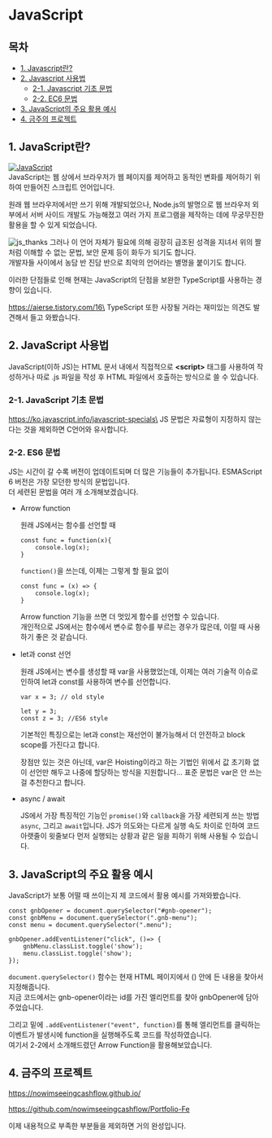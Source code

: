 # JavaScript

## 목차
- [1. Javascript란?](#1-javascript란)
- [2. Javascript 사용법](#2-javascript-사용법)
    - [2-1. Javascript 기초 문법](#2-1-javascript-기초-문법)
    - [2-2. EC6 문법](#2-2-es6-문법)
- [3. JavaScript의 주요 활용 예시](#3-javascript의-주요-활용-예시)
- [4. 금주의 프로젝트](#4-금주의-프로젝트)

## 1. JavaScript란?

[![JavaScript](https://img.shields.io/badge/JavaScript-F7DF1E?style=flat&logo=javascript&logoColor=black)](https://developer.mozilla.org/en-US/docs/Web/JavaScript)\
JavaScript는 웹 상에서 브라우저가 웹 페이지를 제어하고 동적인 변화를 제어하기 위하여 만들어진 스크립트 언어입니다.

원래 웹 브라우저에서만 쓰기 위해 개발되었으나, Node.js의 발명으로 웹 브라우저 외부에서 서버 사이드 개발도 가능해졌고 여러 가지 프로그램을 제작하는 데에 무궁무진한 활용을 할 수 있게 되었습니다.

![js_thanks](https://github.com/user-attachments/assets/9a939748-23b6-4af6-a5ed-ee7e5d67919d)
그러나 이 언어 자체가 필요에 의해 굉장히 급조된 성격을 지녀서 위의 짤처럼 이해할 수 없는 문법, 보안 문제 등이 화두가 되기도 합니다.\
개발자들 사이에서 농담 반 진담 반으로 최악의 언어라는 별명을 붙이기도 합니다.

이러한 단점들로 인해 현재는 JavaScript의 단점을 보완한 TypeScript를 사용하는 경향이 있습니다.

https://aierse.tistory.com/16\
TypeScript 또한 사장될 거라는 재미있는 의견도 발견해서 들고 와봤습니다.
## 2. JavaScript 사용법
JavaScript(이하 JS)는 HTML 문서 내에서 직접적으로 <b>\<script></b> 태그를 사용하여 작성하거나 따로 .js 파일을 작성 후 HTML 파일에서 호출하는 방식으로 쓸 수 있습니다.

### 2-1. JavaScript 기초 문법
https://ko.javascript.info/javascript-specials\
JS 문법은 자료형이 지정하지 않는다는 것을 제외하면 C언어와 유사합니다.

### 2-2. ES6 문법
JS는 시간이 갈 수록 버전이 업데이트되며 더 많은 기능들이 추가됩니다. ESMAScript 6 버전은 가장 모던한 방식의 문법입니다.\
더 세련된 문법을 여러 개 소개해보겠습니다.

- Arrow function

    원래 JS에서는 함수를 선언할 때
    ```
    const func = function(x){
        console.log(x);
    }
    ```
    `function()`을 쓰는데, 이제는 그렇게 할 필요 없이
    ```
    const func = (x) => {
        console.log(x);
    }
    ```
    Arrow function 기능을 쓰면 더 멋있게 함수를 선언할 수 있습니다.\
    개인적으로 JS에서는 함수에서 변수로 함수를 부르는 경우가 많은데, 이럴 때 사용하기 좋은 것 같습니다.

- let과 const 선언
    
    원래 JS에서는 변수를 생성할 때 var을 사용했었는데, 이제는 여러 기술적 이슈로 인하여 let과 const를 사용하여 변수를 선언합니다.
    ```
    var x = 3; // old style

    let y = 3;
    const z = 3; //ES6 style
    ```
    기본적인 특징으로는 let과 const는 재선언이 불가능해서 더 안전하고 block scope를 가진다고 합니다.

    장점만 있는 것은 아닌데, var은 Hoisting이라고 하는 기법인 위에서 값 초기화 없이 선언만 해두고 나중에 할당하는 방식을 지원합니다... 표준 문법은 var은 안 쓰는 걸 추천한다고 합니다.

- async / await

    JS에서 가장 특징적인 기능인 `promise()`와 `callback`을 가장 세련되게 쓰는 방법 `async`, 그리고 `await`입니다.
    JS가 의도와는 다르게 실행 속도 차이로 인하여 코드 아랫줄이 윗줄보다 먼저 실행되는 상황과 같은 일을 피하기 위해 사용될 수 있습니다.

## 3. JavaScript의 주요 활용 예시
JavaScript가 보통 어떨 때 쓰이는지 제 코드에서 활용 예시를 가져와봤습니다.

```
const gnbOpener = document.querySelector("#gnb-opener");
const gnbMenu = document.querySelector(".gnb-menu");
const menu = document.querySelector(".menu");

gnbOpener.addEventListener("click", ()=> {
    gnbMenu.classList.toggle('show');
    menu.classList.toggle('show');
});
```
`document.querySelector()` 함수는 현재 HTML 페이지에서 () 안에 든 내용을 찾아서 지정해줍니다.\
지금 코드에서는 gnb-opener이라는 id를 가진 엘리먼트를 찾아 gnbOpener에 담아주었습니다.

그리고 밑에 `.addEventListener("event", function)`를 통해 엘리먼트를 클릭하는 이벤트가 발생시에 function을 실행해주도록 코드를 작성하였습니다.\
여기서 2-2에서 소개해드렸던 Arrow Function을 활용해보았습니다.

## 4. 금주의 프로젝트
https://nowimseeingcashflow.github.io/

https://github.com/nowimseeingcashflow/Portfolio-Fe

이제 내용적으로 부족한 부분들을 제외하면 거의 완성입니다.
